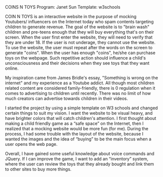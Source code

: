 COINS N TOYS
Program: Janet Sun
Template: w3schools

COIN N TOYS is an interactive website in the purpose of mocking Youtubers/
influencers on the Internet today who spam contents targeting children to
generate revenue. The goal of the website is to "brain wash" children and
pre-teens enough that they will buy everything that's on their screen.
When the user first enter the website, they will need to verify that they
are under 18. If the user is not underage, they cannot use the website.
To use the website, the user must repeat after the words on the screen to
generate "coins". When the user has enough "coins", he/she can purchase
toys on the webpage. Such repetitive action should influence a child's
unconsciousness and their decisions when they see toys that they want online.

My inspiration came from James Bridle's essay, "Something is wrong on the
internet" and my experience as a Youtube addict. All though most children
related content are considered family-friendly, there is 0  regulation when it
comes to advertising to children until recently. There was no limit of how
much creators can advertise towards children in their videos.

I started the project by using a simple template on W3 schools and changed
certain things to suit my vision. I want the website to be visual heavy, and
have brighter colors that will catch children's attention. I first thought
about making a child friendly game as a “safe space” on the Internet, then I
realized that a mocking website would be more fun (for me). During the process,
I had some trouble with the layout of the website, because I wanted the images
and the idea of “buying” to be the main focus when a user opens the web page.

Overall, I have gained some useful knowledge about voice commands and JQuery.
If I can improve the game, I want to add an “inventory” system, where the user
can review the toys that they already bought and link them to other sites to
buy more things.
